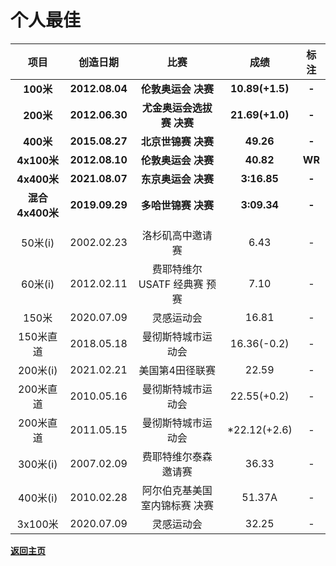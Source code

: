 # 个人最佳

|      项目       |    创造日期    |             比赛              |      成绩       |  标注  |
| :-------------: | :------------: | :---------------------------: | :-------------: | :----: |
|    **100米**    | **2012.08.04** |      **伦敦奥运会 决赛**      | **10.89(+1.5)** | **-**  |
|    **200米**    | **2012.06.30** |   **尤金奥运会选拔赛 决赛**   | **21.69(+1.0)** | **-**  |
|    **400米**    | **2015.08.27** |      **北京世锦赛 决赛**      |    **49.26**    | **-**  |
|   **4x100米**   | **2012.08.10** |      **伦敦奥运会 决赛**      |    **40.82**    | **WR** |
|   **4x400米**   | **2021.08.07** |      **东京奥运会 决赛**      |   **3:16.85**   | **-**  |
| **混合4x400米** | **2019.09.29** |      **多哈世锦赛 决赛**      |   **3:09.34**   | **-**  |
|                 |                |                               |                 |        |
|     50米(i)     |   2002.02.23   |       洛杉矶高中邀请赛        |      6.43       |   -    |
|     60米(i)     |   2012.02.11   | 费耶特维尔 USATF 经典赛 预赛  |      7.10       |   -    |
|      150米      |   2020.07.09   |          灵感运动会           |      16.81      |   -    |
|    150米直道    |   2018.05.18   |      曼彻斯特城市运动会       |   16.36(-0.2)   |   -    |
|    200米(i)     |   2021.02.21   |        美国第4田径联赛        |      22.59      |   -    |
|    200米直道    |   2010.05.16   |      曼彻斯特城市运动会       |   22.55(+0.2)   |   -    |
|    200米直道    |   2011.05.15   |      曼彻斯特城市运动会       |  *22.12(+2.6)   |   -    |
|    300米(i)     |   2007.02.09   |     费耶特维尔泰森邀请赛      |      36.33      |   -    |
|    400米(i)     |   2010.02.28   | 阿尔伯克基美国室内锦标赛 决赛 |     51.37A      |   -    |
|     3x100米     |   2020.07.09   |          灵感运动会           |      32.25      |   -    |

**[返回主页](./Profile.md)**